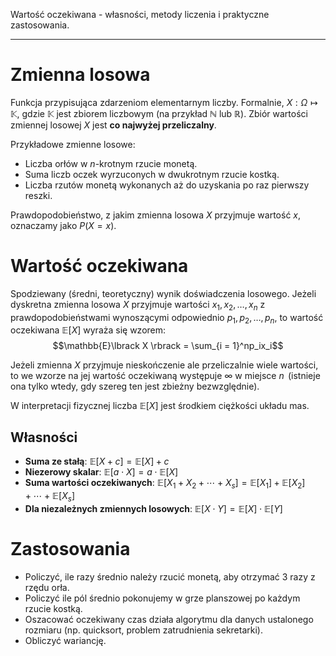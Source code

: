 Wartość oczekiwana - własności, metody liczenia i praktyczne zastosowania.

---

# Zmienna losowa
Funkcja przypisująca zdarzeniom elementarnym liczby. Formalnie, $X: \Omega \mapsto \mathbb{K}$, gdzie $\mathbb{K}$ jest zbiorem liczbowym (na przykład $\mathbb{N}$ lub $\mathbb{R}$). Zbiór wartości zmiennej losowej $X$ jest **co najwyżej przeliczalny**.

Przykładowe zmienne losowe:
* Liczba orłów w $n$-krotnym rzucie monetą.
* Suma liczb oczek wyrzuconych w dwukrotnym rzucie kostką.
* Liczba rzutów monetą wykonanych aż do uzyskania po raz pierwszy reszki.

Prawdopodobieństwo, z jakim zmienna losowa $X$ przyjmuje wartość $x$, oznaczamy jako $P(X = x)$.

# Wartość oczekiwana
Spodziewany (średni, teoretyczny) wynik doświadczenia losowego. Jeżeli dyskretna zmienna losowa $X$ przyjmuje wartości $x_1, x_2, \ldots, x_n$ z prawdopodobieństwami wynoszącymi odpowiednio $p_1, p_2, \ldots, p_n$, to wartość oczekiwana $\mathbb{E}[X]$ wyraża się wzorem:
$$\mathbb{E}\lbrack X \rbrack = \sum_{i = 1}^np_ix_i$$

Jeżeli zmienna $X$ przyjmuje nieskończenie ale przeliczalnie wiele wartości, to we wzorze na jej wartość oczekiwaną występuje $\infty$ w miejsce $n\,$ (istnieje ona tylko wtedy, gdy szereg ten jest zbieżny bezwzględnie).

W interpretacji fizycznej liczba $\mathbb{E}[X]$ jest środkiem ciężkości układu mas.

## Własności
* **Suma ze stałą**: $\mathbb{E}[X + c] = \mathbb{E}[X] + c$
* **Niezerowy skalar**: $\mathbb{E}\lbrack a \cdot X \rbrack = a \cdot \mathbb{E}\lbrack X \rbrack$
* **Suma wartości oczekiwanych**: $\mathbb{E}[X_1 + X_2 + \cdots + X_s]
= \mathbb{E}[X_1] +
\mathbb{E}[X_2] +
\cdots +
\mathbb{E}[X_s]$
* **Dla niezależnych zmiennych losowych**: $\mathbb{E} \lbrack X \cdot Y \rbrack = \mathbb{E} \lbrack X \rbrack \cdot \mathbb{E} \lbrack Y \rbrack$

# Zastosowania
  * Policzyć, ile razy średnio należy rzucić monetą, aby otrzymać $3$ razy z rzędu orła.
  * Policzyć ile pól średnio pokonujemy w grze planszowej po każdym rzucie kostką.
  * Oszacować oczekiwany czas działa algorytmu dla danych ustalonego rozmiaru (np. quicksort, problem zatrudnienia sekretarki).
  * Obliczyć wariancję.
